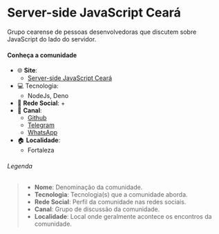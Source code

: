 # Server-side JavaScript Ceará

Grupo cearense de pessoas desenvolvedoras que discutem sobre JavaScript do lado do servidor.


#### Conheça a comunidade                
+ :globe_with_meridians: **Site**:
    + [Server-side JavaScript Ceará](https://linktr.ee/ssjs_ceara)
+ :computer: Tecnologia:
    + NodeJs, Deno
+ :busts_in_silhouette: **Rede Social**:
    + 
+ :speech_balloon: **Canal**:
    + [Github](https://github.com/ssjsce)
    + [Telegram](https://t.me/joinchat/Jss8QEzuGOlRtLSdbF1Ecg)
    + [WhatsApp](https://chat.whatsapp.com/COMUNIDADE)
+ :house: **Localidade**:
    + Fortaleza
    


###### Legenda
> * **Nome**:  Denominação da comunidade.
> * **Tecnologia**: Tecnologia(s) que a comunidade aborda.
> * **Rede Social**: Perfil da comunidade nas redes sociais.
> * **Canal**: Grupo de discussão da comunidade.
> * **Localidade**: Local onde geralmente acontece os encontros da comunidade.
